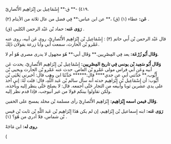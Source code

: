 ٤١٩) -** ق:** إِسْمَاعِيل بن إِبْرَاهِيم الأَنْصارِيّ.

**عَن:** عطاء (١) (ق) ،** عن ابن عباس:** فِي فضل من عال ثلاثة من الأيتام (٢) .

**رَوَى عَنه:** حماد بْن عَبْد الرحمن الكلبي (ق) .

قال عَبْد الرحمن بْن أَبي حاتم (٣) : إِسْمَاعِيل بْن إِبْرَاهِيم الأَنْصارِيّ، روى عَن أبيه، روى عنه عَمْرو بْن الحارث، سمعت أبي وأبا زرعة يقولان ذَلِكَ.

**وَقَال أَبُو زُرْعَة:** يعد فِي المِصْرِيين.** وَقَال أبي:** هُوَ مجهول لا يدرى مصري هُوَ أم لا.

**وَقَال أَبُو سَعِيد بْن يونس فِي تاريخ المِصْرِيين:** إِسْمَاعِيل بْن إِبْرَاهِيم الأَنْصارِيّ، يحدث عَن أبيه وعَن أبي فراس مولى عَمْرو بْن العاص. حدث عنه عَمْرو بْن الحارث ويحيى بْن أَيُّوب،** حَدَّثني أبي عن جدي**** قال:****** حَدَّثَنَا ابن وهب قال: أخبرني يَحْيَى بْن أَيُّوب: أن إِسْمَاعِيل بْن إِبْرَاهِيم حدثه أنه سأل سالم بْن عَبد اللَّهِ، قال: قلت لَهُ: إني آخذ على يدي عشرين ثوبا وأبيعه من التجار حَتَّى أجمعه. قال: لا يصلح حَتَّى ينظر إليه ويأخذه، ولكن تقاولوا بينكم قولا من غير أنيوجب، فإذا قدم نظر إليه.

**وَقَال فيمن اسمه إِبْرَاهِيم:** إِبْرَاهِيم الأَنْصارِيّ رأى مسلمة بْن مخلد يمسح على الخفين.

**رَوَى عَنه:** ابنه إِسماعيل بْن إِبْرَاهِيم، إن لم يكن هَذَا إِبْرَاهِيم بْن عَبد اللَّهِ بْن ثابت بْن قيس بْن شماس، فلا أدري من هُوَ؟ (١) .

**روى له:** ابن مَاجَهْ.

(
